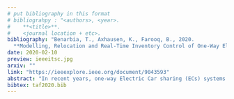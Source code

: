 ```yaml
---
# put bibliography in this format
# bibliograhpy : "<authors>, <year>.
#    **<title>**.
#    <journal location + etc>.
bibliography: "Benarbia, T., Axhausen, K., Farooq, B., 2020.
  **Modelling, Relocation and Real-Time Inventory Control of One-Way Electric Cars Sharing Systems in a Stochastic Petri nets framework**. IEEE Transactions on Intelligent Transportation Systems." # surround Title with **<title>**
date: 2020-02-10
preview: ieeeitsc.jpg
arxiv: ""
link: "https://ieeexplore.ieee.org/document/9043593"
abstract: "In recent years, one-way Electric Car sharing (ECs) systems have been introduced in many cities. One-way trips, as well as battery range issues directly influence the quality and dynamic of such systems. Due to the demand and supply imbalance at stations, the ECs operators are faced with crucial operational challenges to reduce the relocation costs and increase the number of users. An agent-based relocation strategy based on real-time inventory control within the framework of generalized stochastic Petri Nets (PN) and a discrete event simulation has been proposed in this paper. Furthermore, an associated system performance evaluation was also developed. This model further assesses the effects of system characteristics such as the battery charging level availability threshold on the behavior and dynamics of the system. Moreover, the developed model and simulation show the potential of using PN models to predict critical situations, analyze relocation strategy efficiency, and improve system performance. Results from simulation indicate that the overall relocation agent trip has been reduced by estimating the moment to launch the recollection process, as well as resolves the conflict between agents (controlling the assignment of agents among stations) during the balancing process. The proposed model and simulation algorithm have been applied to the BlueSG network in downtown Singapore."
bibtex: taf2020.bib
---
```

